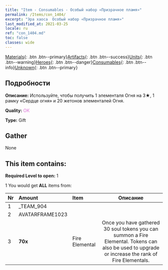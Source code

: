 ```yaml
---
title: "Item - Consumables - Особый набор «Призрачное пламя»"
permalink: /Items/con_1404/
excerpt: "Эра хаоса  Особый набор «Призрачное пламя»"
last_modified_at: 2021-03-25
locale: ru
ref: "con_1404.md"
toc: false
classes: wide
---
```

 [Materials](/ru/Items/){: .btn .btn--primary}[Artifacts](/ru/Items/Artifacts/){: .btn .btn--success}[Units](/ru/Items/Units/){: .btn .btn--warning}[Heroes](/ru/Items/Heroes/){: .btn .btn--danger}[Consumables](/ru/Items/Consumables/){: .btn .btn--info}[Unknown](/ru/Items/Unknown/){: .btn .btn--primary}

## Подробности
 **Описание:** Используйте, чтобы получить 1 элементаля Огня на 3★, 1 рамку «Сердце огня» и 20 жетонов элементалей Огня.

 **Quality:** <span style="color: #DA70D6">OK</span>

 **Type:** Gift

## Gather

  None

## This item contains:

 **Required Level to open:** 1

 1 You would get **ALL** items  from:

  | Nr | Amount |     Item    | Описание |
  |:---|:-------|:------------|:-----------:|
  | 1 | _TEAM_904 | 
  | 2 | AVATARFRAME1023 | 
  | 3 |  **70x** | Fire Elemental | Once you have gathered 30 soul tokens you can summon a Fire Elemental. Tokens can also be used to upgrade or increase the rank of Fire Elementals.  | 
